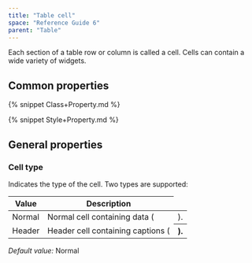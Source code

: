 ```yaml
---
title: "Table cell"
space: "Reference Guide 6"
parent: "Table"
---
```



Each section of a table row or column is called a cell. Cells can contain a wide variety of widgets.

## Common properties

{% snippet Class+Property.md %}

{% snippet Style+Property.md %}

## General properties

### Cell type

Indicates the type of the cell. Two types are supported:

| Value | Description |
| --- | --- |
| Normal | Normal cell containing data (<td>). |
| Header | Header cell containing captions (<th>). |

_Default value:_ Normal
